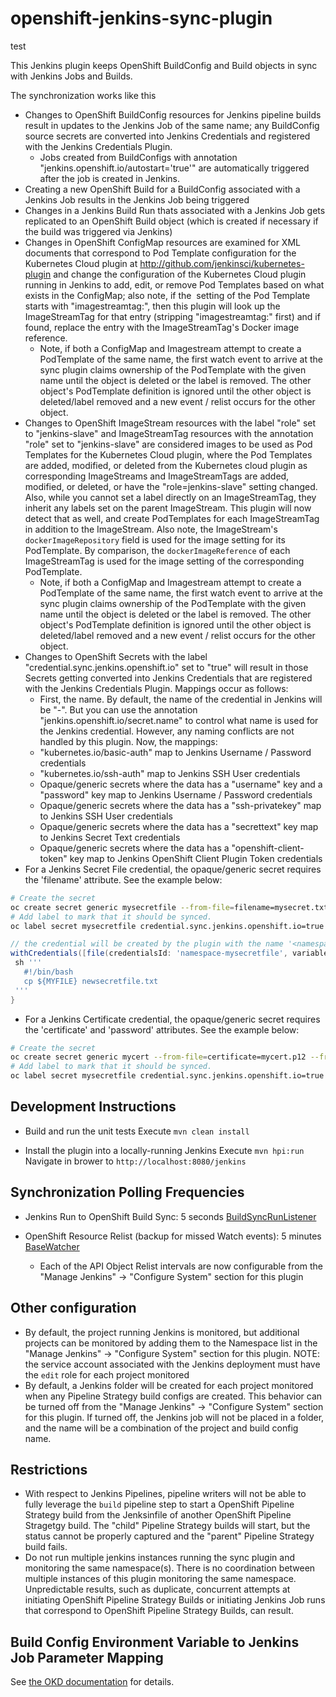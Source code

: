 # openshift-jenkins-sync-plugin
test

This Jenkins plugin keeps OpenShift BuildConfig and Build objects in sync with Jenkins Jobs and Builds.

The synchronization works like this


* Changes to OpenShift BuildConfig resources for Jenkins pipeline builds result in updates to the Jenkins Job of the same name; any BuildConfig source secrets are converted into Jenkins Credentials and registered with
the Jenkins Credentials Plugin.
    * Jobs created from BuildConfigs with annotation "jenkins.openshift.io/autostart='true'" are automatically triggered after the job is created in Jenkins. 
* Creating a new OpenShift Build for a BuildConfig associated with a Jenkins Job results in the Jenkins Job being triggered
* Changes in a Jenkins Build Run thats associated with a Jenkins Job gets replicated to an OpenShift Build object (which is created if necessary if the build was triggered via Jenkins)
* Changes in OpenShift ConfigMap resources are examined for XML documents that correspond to Pod Template configuration for the Kubernetes Cloud plugin at http://github.com/jenkinsci/kubernetes-plugin and change the configuration of the Kubernetes Cloud plugin running in Jenkins to add, edit, or remove Pod Templates based on what exists in the ConfigMap; also note, if the <image></image> setting of the Pod Template starts with "imagestreamtag:", then this plugin will look up the ImageStreamTag for that entry (stripping "imagestreamtag:" first) and if found, replace the entry with the ImageStreamTag's Docker image reference.
    * Note, if both a ConfigMap and Imagestream attempt to create a PodTemplate of the same name, the first watch event to arrive at the sync plugin claims ownership of the PodTemplate with the given name until the object is deleted or the label is removed.  The other object's PodTemplate definition is ignored until the other object is deleted/label removed and a new event / relist occurs for the other object.
* Changes to OpenShift ImageStream resources with the label "role" set to "jenkins-slave" and ImageStreamTag resources with the annotation "role" set to "jenkins-slave" are considered images to be used as Pod Templates for the Kubernetes Cloud plugin, where the Pod Templates are added, modified, or deleted from the Kubernetes cloud plugin as corresponding ImageStreams and ImageStreamTags are added, modified, or deleted, or have the "role=jenkins-slave" setting changed.  Also, while you cannot set a label directly on an ImageStreamTag, they inherit any labels set on the parent ImageStream.  This plugin will now detect that as well, and create PodTemplates for each ImageStreamTag in addition to the ImageStream.  Also note, the ImageStream's `dockerImageRepository` field is used for the image setting for its PodTemplate.  By comparison, the `dockerImageReference` of each ImageStreamTag is used for the image setting of the corresponding PodTemplate.
    * Note, if both a ConfigMap and Imagestream attempt to create a PodTemplate of the same name, the first watch event to arrive at the sync plugin claims ownership of the PodTemplate with the given name until the object is deleted or the label is removed.  The other object's PodTemplate definition is ignored until the other object is deleted/label removed and a new event / relist occurs for the other object.
* Changes to OpenShift Secrets with the label "credential.sync.jenkins.openshift.io" set to "true" will result in those Secrets getting converted into Jenkins Credentials that are registered with the Jenkins Credentials Plugin.  Mappings occur as follows:
    * First, the name.  By default, the name of the credential in Jenkins will be "<namespace the secret comes from>-<name of the secret>".  But you can use the annotation "jenkins.openshift.io/secret.name" to control what name is used for the Jenkins credential.  However, any naming conflicts are not handled by this plugin.  Now, the mappings:
    * "kubernetes.io/basic-auth" map to Jenkins Username / Password credentials
    * "kubernetes.io/ssh-auth" map to Jenkins SSH User credentials
    * Opaque/generic secrets where the data has a "username" key and a "password" key map to Jenkins Username / Password credentials
    * Opaque/generic secrets where the data has a "ssh-privatekey" map to Jenkins SSH User credentials
    * Opaque/generic secrets where the data has a "secrettext" key map to Jenkins Secret Text credentials
    * Opaque/generic secrets where the data has a "openshift-client-token" key map to Jenkins OpenShift Client Plugin Token credentials
* For a Jenkins Secret File credential, the opaque/generic secret requires the 'filename' attribute. See the example below:

```bash
# Create the secret
oc create secret generic mysecretfile --from-file=filename=mysecret.txt
# Add label to mark that it should be synced.
oc label secret mysecretfile credential.sync.jenkins.openshift.io=true
```

```groovy
// the credential will be created by the plugin with the name '<namespace>-<secretname>'
withCredentials([file(credentialsId: 'namespace-mysecretfile', variable: 'MYFILE')]) {
 sh '''
   #!/bin/bash
   cp ${MYFILE} newsecretfile.txt
 '''
}
```
* For a Jenkins Certificate credential, the opaque/generic secret requires the 'certificate' and 'password' attributes. See the example below:

```bash
# Create the secret
oc create secret generic mycert --from-file=certificate=mycert.p12 --from-literal=password=password
# Add label to mark that it should be synced.
oc label secret mysecretfile credential.sync.jenkins.openshift.io=true
```

Development Instructions
------------------------

* Build and run the unit tests
  Execute `mvn clean install`
  
* Install the plugin into a locally-running Jenkins
  Execute `mvn hpi:run`
  Navigate in brower to `http://localhost:8080/jenkins`
  
Synchronization Polling Frequencies
-----------------------------------

* Jenkins Run to OpenShift Build Sync: 5 seconds [BuildSyncRunListener](https://github.com/openshift/jenkins-sync-plugin/blob/master/src/main/java/io/fabric8/jenkins/openshiftsync/BuildSyncRunListener.java)
  
* OpenShift Resource Relist (backup for missed Watch events): 5 minutes [BaseWatcher](https://github.com/openshift/jenkins-sync-plugin/blob/master/src/main/java/io/fabric8/jenkins/openshiftsync/BaseWatcher.java)
    * Each of the API Object Relist intervals are now configurable from the "Manage Jenkins" -> "Configure System" section for this plugin
    
Other configuration
-------------------

* By default, the project running Jenkins is monitored, but additional projects can be monitored by adding them to the Namespace list in the "Manage Jenkins" -> "Configure System" section for this plugin.  NOTE:  the service account associated with the Jenkins deployment must have the `edit` role for each project monitored
* By default, a Jenkins folder will be created for each project monitored when any Pipeline Strategy build configs are created.  This behavior can be turned off from the "Manage Jenkins" -> "Configure System" section for this plugin.  If turned off, the Jenkins job will not be placed in a folder, and the name will be a combination of the project and build config name.     

Restrictions
--------------------------------------------------

* With respect to Jenkins Pipelines, pipeline writers will not be able to fully leverage the `build` pipeline step to start a OpenShift Pipeline Strategy build from the Jenksinfile of another OpenShift Pipeline Stragetgy build.
The "child" Pipeline Strategy builds will start, but the status cannot be properly captured and the "parent" Pipeline Strategy build fails.
* Do not run multiple jenkins instances running the sync plugin and monitoring the same namespace(s).  There is no coordination between multiple instances of this plugin monitoring the same namespace.  Unpredictable results, such as duplicate, concurrent attempts at initiating OpenShift Pipeline Strategy Builds or initiating Jenkins Job runs that correspond to OpenShift Pipeline Strategy Builds, can result.

Build Config Environment Variable to Jenkins Job Parameter Mapping
------------------------------------------------------------------

See [the OKD documentation](https://docs.okd.io/latest/dev_guide/builds/build_strategies.html#jenkins-pipeline-strategy-environment) for details.

